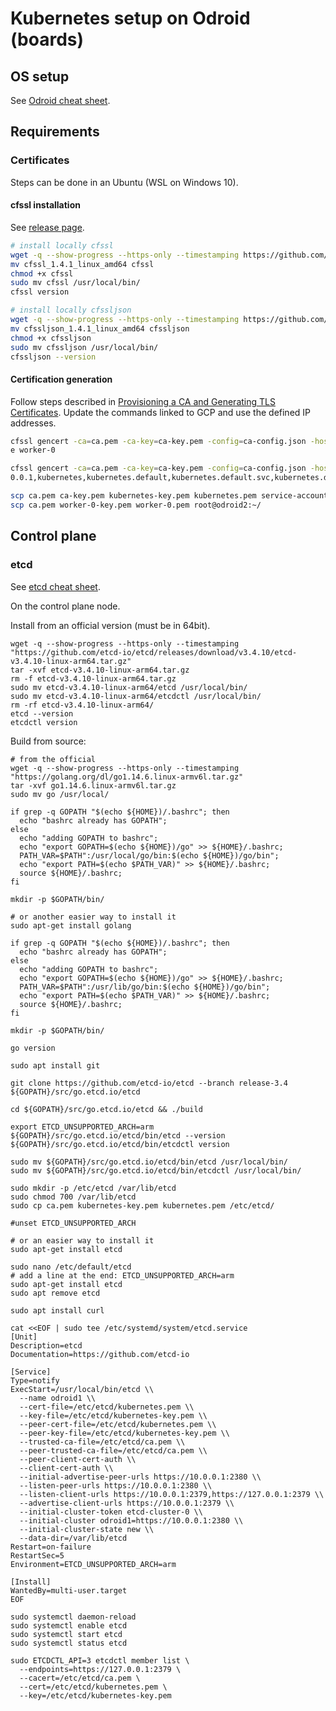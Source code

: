# Kubernetes setup on Odroid (boards)

## OS setup

See [Odroid cheat sheet](https://github.com/devpro/everyday-cheatsheets/blob/master/docs/sbd.md#odroid).

## Requirements

### Certificates

Steps can be done in an Ubuntu (WSL on Windows 10).

#### cfssl installation

See [release page](https://github.com/cloudflare/cfssl/releases).

```bash
# install locally cfssl
wget -q --show-progress --https-only --timestamping https://github.com/cloudflare/cfssl/releases/download/v1.4.1/cfssl_1.4.1_linux_amd64
mv cfssl_1.4.1_linux_amd64 cfssl
chmod +x cfssl
sudo mv cfssl /usr/local/bin/
cfssl version

# install locally cfssljson
wget -q --show-progress --https-only --timestamping https://github.com/cloudflare/cfssl/releases/download/v1.4.1/cfssljson_1.4.1_linux_amd64
mv cfssljson_1.4.1_linux_amd64 cfssljson
chmod +x cfssljson
sudo mv cfssljson /usr/local/bin/
cfssljson --version
```

#### Certification generation

Follow steps described in [Provisioning a CA and Generating TLS Certificates](https://github.com/kelseyhightower/kubernetes-the-hard-way/blob/master/docs/04-certificate-authority.md). Update the commands linked to GCP and use the defined IP addresses.

```bash
cfssl gencert -ca=ca.pem -ca-key=ca-key.pem -config=ca-config.json -hostname=worker-0,192.168.86.142,10.0.0.2 -profile=kubernetes worker-0-csr.json | cfssljson -bar
e worker-0

cfssl gencert -ca=ca.pem -ca-key=ca-key.pem -config=ca-config.json -hostname=10.32.0.1,10.240.0.10,10.240.0.11,10.240.0.12,10.0.0.1,192.168.86.139,127.
0.0.1,kubernetes,kubernetes.default,kubernetes.default.svc,kubernetes.default.svc.cluster,kubernetes.svc.cluster.local -profile=kubernetes kubernetes-csr.json | cfssljson -bare kubernetes

scp ca.pem ca-key.pem kubernetes-key.pem kubernetes.pem service-account-key.pem service-account.pem root@odroid1:~/
scp ca.pem worker-0-key.pem worker-0.pem root@odroid2:~/
```

## Control plane

### etcd

See [etcd cheat sheet](https://github.com/devpro/everyday-cheatsheets/edit/master/docs/etcd.md).

On the control plane node.

Install from an official version (must be in 64bit).

```
wget -q --show-progress --https-only --timestamping "https://github.com/etcd-io/etcd/releases/download/v3.4.10/etcd-v3.4.10-linux-arm64.tar.gz"
tar -xvf etcd-v3.4.10-linux-arm64.tar.gz
rm -f etcd-v3.4.10-linux-arm64.tar.gz
sudo mv etcd-v3.4.10-linux-arm64/etcd /usr/local/bin/
sudo mv etcd-v3.4.10-linux-arm64/etcdctl /usr/local/bin/
rm -rf etcd-v3.4.10-linux-arm64/
etcd --version
etcdctl version
```

Build from source:

```
# from the official
wget -q --show-progress --https-only --timestamping "https://golang.org/dl/go1.14.6.linux-armv6l.tar.gz"
tar -xvf go1.14.6.linux-armv6l.tar.gz
sudo mv go /usr/local/

if grep -q GOPATH "$(echo ${HOME})/.bashrc"; then 
  echo "bashrc already has GOPATH";
else
  echo "adding GOPATH to bashrc";
  echo "export GOPATH=$(echo ${HOME})/go" >> ${HOME}/.bashrc;
  PATH_VAR=$PATH":/usr/local/go/bin:$(echo ${HOME})/go/bin";
  echo "export PATH=$(echo $PATH_VAR)" >> ${HOME}/.bashrc;
  source ${HOME}/.bashrc;
fi

mkdir -p $GOPATH/bin/

# or another easier way to install it
sudo apt-get install golang

if grep -q GOPATH "$(echo ${HOME})/.bashrc"; then 
  echo "bashrc already has GOPATH";
else
  echo "adding GOPATH to bashrc";
  echo "export GOPATH=$(echo ${HOME})/go" >> ${HOME}/.bashrc;
  PATH_VAR=$PATH":/usr/lib/go/bin:$(echo ${HOME})/go/bin";
  echo "export PATH=$(echo $PATH_VAR)" >> ${HOME}/.bashrc;
  source ${HOME}/.bashrc;
fi

mkdir -p $GOPATH/bin/

go version

sudo apt install git

git clone https://github.com/etcd-io/etcd --branch release-3.4 ${GOPATH}/src/go.etcd.io/etcd

cd ${GOPATH}/src/go.etcd.io/etcd && ./build

export ETCD_UNSUPPORTED_ARCH=arm
${GOPATH}/src/go.etcd.io/etcd/bin/etcd --version
${GOPATH}/src/go.etcd.io/etcd/bin/etcdctl version

sudo mv ${GOPATH}/src/go.etcd.io/etcd/bin/etcd /usr/local/bin/
sudo mv ${GOPATH}/src/go.etcd.io/etcd/bin/etcdctl /usr/local/bin/

sudo mkdir -p /etc/etcd /var/lib/etcd
sudo chmod 700 /var/lib/etcd
sudo cp ca.pem kubernetes-key.pem kubernetes.pem /etc/etcd/

#unset ETCD_UNSUPPORTED_ARCH
  
# or an easier way to install it
sudo apt-get install etcd

sudo nano /etc/default/etcd
# add a line at the end: ETCD_UNSUPPORTED_ARCH=arm
sudo apt-get install etcd
sudo apt remove etcd

sudo apt install curl

cat <<EOF | sudo tee /etc/systemd/system/etcd.service
[Unit]
Description=etcd
Documentation=https://github.com/etcd-io

[Service]
Type=notify
ExecStart=/usr/local/bin/etcd \\
  --name odroid1 \\
  --cert-file=/etc/etcd/kubernetes.pem \\
  --key-file=/etc/etcd/kubernetes-key.pem \\
  --peer-cert-file=/etc/etcd/kubernetes.pem \\
  --peer-key-file=/etc/etcd/kubernetes-key.pem \\
  --trusted-ca-file=/etc/etcd/ca.pem \\
  --peer-trusted-ca-file=/etc/etcd/ca.pem \\
  --peer-client-cert-auth \\
  --client-cert-auth \\
  --initial-advertise-peer-urls https://10.0.0.1:2380 \\
  --listen-peer-urls https://10.0.0.1:2380 \\
  --listen-client-urls https://10.0.0.1:2379,https://127.0.0.1:2379 \\
  --advertise-client-urls https://10.0.0.1:2379 \\
  --initial-cluster-token etcd-cluster-0 \\
  --initial-cluster odroid1=https://10.0.0.1:2380 \\
  --initial-cluster-state new \\
  --data-dir=/var/lib/etcd
Restart=on-failure
RestartSec=5
Environment=ETCD_UNSUPPORTED_ARCH=arm

[Install]
WantedBy=multi-user.target
EOF

sudo systemctl daemon-reload
sudo systemctl enable etcd
sudo systemctl start etcd
sudo systemctl status etcd

sudo ETCDCTL_API=3 etcdctl member list \
  --endpoints=https://127.0.0.1:2379 \
  --cacert=/etc/etcd/ca.pem \
  --cert=/etc/etcd/kubernetes.pem \
  --key=/etc/etcd/kubernetes-key.pem
```

